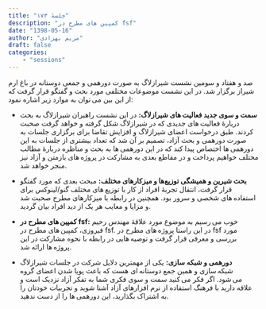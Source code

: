 ```yaml
---
title: "جلسهٔ ۱۷۳"
description: "کمپین های مطرح در fsf"
date: "1398-05-16"
author: "مریم بهزادی"
draft: false
categories:
    - "sessions"
---
```

صد و هفتاد و سومین نشست شیرازلاگ به صورت دورهمی و جمعی دوستانه در باغ ارم شیراز برگزار شد. در این نشست موضوعات مختلفی مورد بحث و گفتگو قرار گرفت که از این بین می توان به موارد زیر اشاره نمود:

* **سمت و سوی جدید فعالیت های شیرازلاگ:**
در این نشست راهبران شیرازلاگ به بحث دربارهٔ فعالیت های جدیدی که در شیرازلاگ شکل گرفته و خواهد گرفت صحبت کردند. طبق درخواست اعضای شیرازلاگ و افزایش تقاضا برای برگزاری جلسات به صورت دورهمی و بحث آزاد، تصمیم بر آن شد که تعداد بیشتری از جلسات به این دورهمی ها اختصاص پیدا کند که در این دورهمی ها به بحث و مناظره دربارهٔ مطالب مختلف خواهیم پرداخت و در مقاطع بعدی به مشارکت در پروژه های بازمتن و آزاد نیز منجر خواهد شد.

* **بحث شیرین و همیشگی توزیع‌ها و میزکارهای مختلف:**
مبحث بعدی که مورد گفتگو قرار گرفت، انتقال تجربهٔ افراد از کار با توزیع های مختلف گنو/لینوکس برای استفاده های شخصی و سرور بود. همچنین در رابطه با میزکارهای مطرح صحبت شد و مزایا و معایب هر یک از دید افراد بیان گردید.

* **کمپین های مطرح در fsf:**
خوب می رسیم به موضوع مورد علاقهٔ مهندس رحیم فیروزی، کمپین های مطرح در fsf. در این راستا پروژه های مطرح در fsf مورد بررسی و معرفی قرار گرفت و توصیه هایی در رابطه با نحوه مشارکت در این پروژه ها ارائه شد.

* **دورهمی و شبکه سازی:**
یکی از مهمترین دلایل شرکت در جلسات شیرازلاگ شبکه سازی و همین جمع دوستانه ای هست که باعث پویا شدن اعضای گروه می شود. اگر فکر می کنید سمت و سوی فکری شما به تفکر آزاد نزدیک است و علاقه دارید با فرهنگ استفاده از نرم افزارهای آزاد آشنا شوید و تجربیات خودتان را به اشتراک بگذارید، این دورهمی ها را از دست ندهید.
